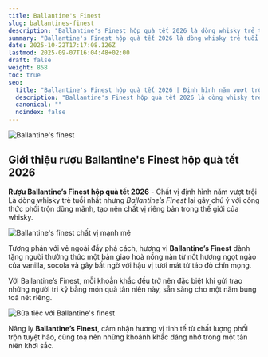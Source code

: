 ```yaml
---
title: Ballantine's Finest
slug: ballantines-finest
description: "Ballantine's Finest hộp quà tết 2026 là dòng whisky trẻ tuổi nhất của nhà Ballantine's với công thức phối trộn mạnh mẽ"
summary: "Ballantine's Finest hộp quà tết 2026 là dòng whisky trẻ tuổi nhất của nhà Ballantine's với công thức phối trộn mạnh mẽ"
date: 2025-10-22T17:17:08.126Z
lastmod: 2025-09-07T16:04:48+02:00
draft: false
weight: 858
toc: true
seo:
  title: "Ballantine's Finest hộp quà tết 2026 | Định hình năm vượt trội"
  description: "Ballantine's Finest hộp quà tết 2026 là dòng whisky trẻ tuổi nhất của nhà Ballantine's với công thức phối trộn mạnh mẽ"
  canonical: ""
  noindex: false
---
```


![Ballantine's finest](images/ballantines-finest.jpg  "Rượu Ballantine's Finest hộp quà tết 2026")

## Giới thiệu rượu Ballantine's Finest hộp quà tết 2026

**Rượu Ballantine’s Finest hộp quà tết 2026** - Chất vị định hình năm vượt trội
Là dòng whisky trẻ tuổi nhất nhưng _Ballantine’s Finest_ lại gây chú ý với công thức phối trộn dũng mãnh, tạo nên chất vị riêng bản trong thế giới của whisky.

![Ballantine's finest chất vị mạnh mẽ](images/ballantines-finest-chat-vi-pha-cach.jpg  " Ballantine's Finest cho tết 2026")

Tương phản với vẻ ngoài đầy phá cách, hương vị **Ballantine’s Finest** dành tặng người thưởng thức một bản giao hoà nồng nàn từ nốt hương ngọt ngào của vanilla, socola và gây bất ngờ với hậu vị tươi mát từ táo đỏ chín mọng.

Với Ballantine’s Finest, mỗi khoẳn khắc đều trở nên đặc biệt khi gửi trao những người tri kỷ bằng món quà tân niên này, sẵn sàng cho một năm bung toả nét riêng.

![Bữa tiệc với Ballantine's finest](images/ballantines-finest-party.jpg  "Rượu Ballantine's Finest luôn có mặt trong các bữa tiệc của giới trẻ")

Nâng ly **Ballantine’s Finest**, cảm nhận hương vị tinh tế từ chất lượng phối trộn tuyệt hảo, cùng toạ nên những khoảnh khắc đáng nhớ trong một tân niên khơi sắc.

